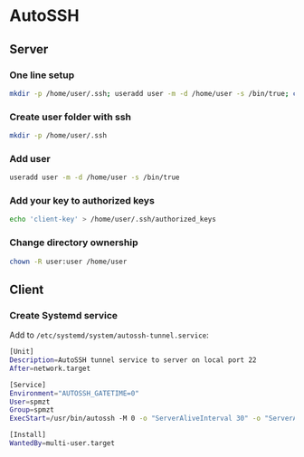 # AutoSSH
## Server
### One line setup
```bash
mkdir -p /home/user/.ssh; useradd user -m -d /home/user -s /bin/true; chown -R user:user /home/user; cd /home/user; echo 'client-key' > /home/user/.ssh/authorized_keys; chown user:user /home/user/.ssh/authorized_keys
```
### Create user folder with ssh
```bash
mkdir -p /home/user/.ssh
```
### Add user
```bash
useradd user -m -d /home/user -s /bin/true
```
### Add your key to authorized keys
```bash
echo 'client-key' > /home/user/.ssh/authorized_keys
```
### Change directory ownership
```bash
chown -R user:user /home/user
```
## Client
### Create Systemd service
Add to `/etc/systemd/system/autossh-tunnel.service`:
```bash
[Unit]
Description=AutoSSH tunnel service to server on local port 22
After=network.target

[Service]
Environment="AUTOSSH_GATETIME=0"
User=spmzt
Group=spmzt
ExecStart=/usr/bin/autossh -M 0 -o "ServerAliveInterval 30" -o "ServerAliveCountMax 3" -NR x:localhost:22 user@spmzt.net -p 22

[Install]
WantedBy=multi-user.target
```
